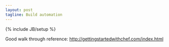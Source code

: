 ```yaml
---
layout: post
tagline: Build automation
---
```

{% include JB/setup %}

Good walk through reference: <http://gettingstartedwithchef.com/index.html>
